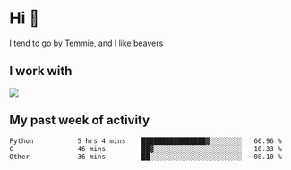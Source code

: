 <h1 align="left">Hi 👋</h1>

<p>I tend to go by Temmie, and I like beavers</p>

<h2 align="left">I work with</h2>

<div align=left>
  <img src="https://skillicons.dev/icons?i=py,godot,javascript,css,html,linux,git,blender,bash,vscode,&theme=dark">
</div>


<h2 align="left">My past week of activity</h2>

<!--START_SECTION:waka-->

```text
Python           5 hrs 4 mins    ████████████████▓░░░░░░░░   66.96 %
C                46 mins         ██▓░░░░░░░░░░░░░░░░░░░░░░   10.33 %
Other            36 mins         ██░░░░░░░░░░░░░░░░░░░░░░░   08.10 %
```

<!--END_SECTION:waka-->
